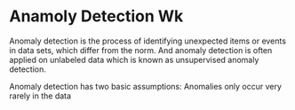 # Anamoly Detection Wk

Anomaly detection is the process of identifying unexpected items or events in data sets, which differ from the norm. And anomaly detection is often applied on unlabeled data which is known as unsupervised anomaly detection. 
 
Anomaly detection has two basic assumptions: Anomalies only occur very rarely in the data

